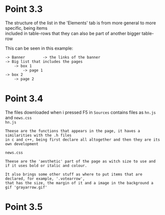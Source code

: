# Point 3.3    
 The structure of the list in the 'Elements' tab is from more general to more specific, being items     
included in table-rows that they can also be part of another bigger table-row    
    
This can be seen in this example:    
    
  
	-> Banner        -> the links of the banner   
    -> Big list that includes the pages   
        -> box 1   
            -> page 1   
    -> box 2   
	    -> page 2   
# Point 3.4    
 The files downloaded when i pressed F5 in `Sources` contains files as `hn.js` and `news.css`    
 `hn.js`    
    
    Theese are the functions that appears in the page, it haves a similarities with the .h files
    in c and c++, being first declare all altogether and then they are its own development    
  `news.css`   

	Theese are the 'aesthetic' part of the page as witch size to use and if it uses bold or italic and colour.    
    
    It also brings some other stuff as where to put items that are declared, for example, '.votearrow',
    that has the size, the margin of it and a image in the background a gif 'grayarrow.gif' 
# Point 3.5